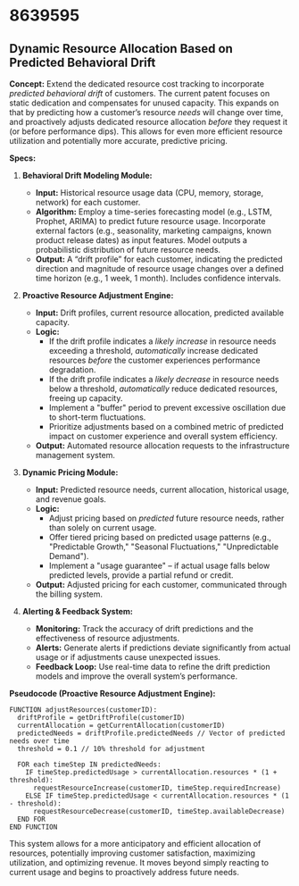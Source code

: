 # 8639595

## Dynamic Resource Allocation Based on Predicted Behavioral Drift

**Concept:** Extend the dedicated resource cost tracking to incorporate *predicted behavioral drift* of customers. The current patent focuses on static dedication and compensates for unused capacity. This expands on that by predicting how a customer’s resource *needs* will change over time, and proactively adjusts dedicated resource allocation *before* they request it (or before performance dips). This allows for even more efficient resource utilization and potentially more accurate, predictive pricing.

**Specs:**

1.  **Behavioral Drift Modeling Module:**
    *   **Input:** Historical resource usage data (CPU, memory, storage, network) for each customer.
    *   **Algorithm:** Employ a time-series forecasting model (e.g., LSTM, Prophet, ARIMA) to predict future resource usage. Incorporate external factors (e.g., seasonality, marketing campaigns, known product release dates) as input features.  Model outputs a probabilistic distribution of future resource needs.
    *   **Output:** A “drift profile” for each customer, indicating the predicted direction and magnitude of resource usage changes over a defined time horizon (e.g., 1 week, 1 month).  Includes confidence intervals.

2.  **Proactive Resource Adjustment Engine:**
    *   **Input:** Drift profiles, current resource allocation, predicted available capacity.
    *   **Logic:**
        *   If the drift profile indicates a *likely increase* in resource needs exceeding a threshold, *automatically* increase dedicated resources *before* the customer experiences performance degradation.
        *   If the drift profile indicates a *likely decrease* in resource needs below a threshold, *automatically* reduce dedicated resources, freeing up capacity.
        *   Implement a "buffer" period to prevent excessive oscillation due to short-term fluctuations.
        *   Prioritize adjustments based on a combined metric of predicted impact on customer experience and overall system efficiency.
    *   **Output:** Automated resource allocation requests to the infrastructure management system.

3.  **Dynamic Pricing Module:**
    *   **Input:** Predicted resource needs, current allocation, historical usage, and revenue goals.
    *   **Logic:**
        *   Adjust pricing based on *predicted* future resource needs, rather than solely on current usage.
        *   Offer tiered pricing based on predicted usage patterns (e.g., "Predictable Growth," "Seasonal Fluctuations," "Unpredictable Demand").
        *   Implement a "usage guarantee" – if actual usage falls below predicted levels, provide a partial refund or credit.
    *   **Output:** Adjusted pricing for each customer, communicated through the billing system.

4.  **Alerting & Feedback System:**
    *   **Monitoring:** Track the accuracy of drift predictions and the effectiveness of resource adjustments.
    *   **Alerts:** Generate alerts if predictions deviate significantly from actual usage or if adjustments cause unexpected issues.
    *   **Feedback Loop:** Use real-time data to refine the drift prediction models and improve the overall system’s performance.

**Pseudocode (Proactive Resource Adjustment Engine):**

```pseudocode
FUNCTION adjustResources(customerID):
  driftProfile = getDriftProfile(customerID)
  currentAllocation = getCurrentAllocation(customerID)
  predictedNeeds = driftProfile.predictedNeeds // Vector of predicted needs over time
  threshold = 0.1 // 10% threshold for adjustment

  FOR each timeStep IN predictedNeeds:
    IF timeStep.predictedUsage > currentAllocation.resources * (1 + threshold):
      requestResourceIncrease(customerID, timeStep.requiredIncrease)
    ELSE IF timeStep.predictedUsage < currentAllocation.resources * (1 - threshold):
      requestResourceDecrease(customerID, timeStep.availableDecrease)
  END FOR
END FUNCTION
```

This system allows for a more anticipatory and efficient allocation of resources, potentially improving customer satisfaction, maximizing utilization, and optimizing revenue. It moves beyond simply reacting to current usage and begins to proactively address future needs.